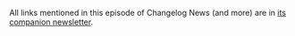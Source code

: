 All links mentioned in this episode of Changelog News (and more) are in [its companion newsletter](https://changelog.com/news/55/email).